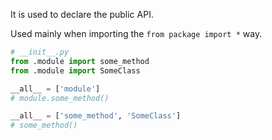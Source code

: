 ---
---

It is used to declare the public API.

Used mainly when importing the `from package import *` way.

```python
# __init__.py
from .module import some_method
from .module import SomeClass

__all__ = ['module']
# module.some_method()

__all__ = ['some_method', 'SomeClass']
# some_method()
```
